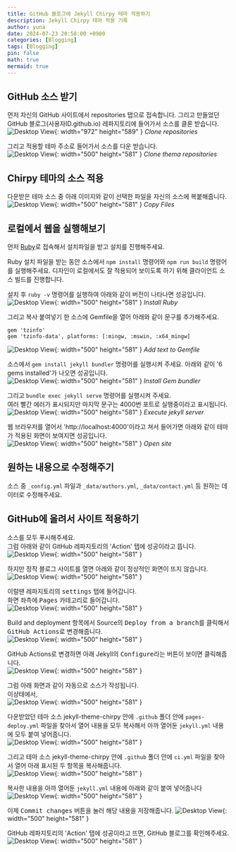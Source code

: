 ```yaml
---
title: GitHub 블로그에 Jekyll Chirpy 테마 적용하기
description: Jekyll Chirpy 테마 적용 기록
author: yuna
date: 2024-07-23 20:58:00 +0900
categories: [Blogging]
tags: [Blogging]
pin: false
math: true
mermaid: true
---
```


## GitHub 소스 받기

먼저 자신의 GitHub 사이트에서 repositories 탭으로 접속합니다. 그리고 만들었던 GitHub 블로그(사용자ID.github.io) 레파지토리에 들어가서 소스를 클론 받습니다.  
![Desktop View](assets/img/postImages/2024-07-23-apply-chirpy-thema/1.png){: width="972" height="589" }
_Clone repositories_


그리고 적용할 테마 주소로 들어가서 소스를 다운 받습니다.  
![Desktop View](assets/img/postImages/2024-07-23-apply-chirpy-thema/2.png){: width="500" height="581" }
_Clone thema repositories_


## Chirpy 테마의 소스 적용

다운받은 테마 소스 중 아래 이미지와 같이 선택한 파일을 자신의 소스에 복붙해줍니다.  
![Desktop View](assets/img/postImages/2024-07-23-apply-chirpy-thema/3.png){: width="500" height="581" }
_Copy Files_


## 로컬에서 웹을 실행해보기

먼저 [Ruby](https://www.ruby-lang.org/en/downloads/)로 접속해서 설치파일을 받고 설치를 진행해주세요.  

Ruby 설치 파일을 받는 동안 소스에서 `npm install` 명령어와 `npm run build` 명령어를 실행해주세요. 디자인이 로컬에서도 잘 적용되어 보이도록 하기 위해 클라이언트 소스 빌드를 진행합니다.  

설치 후 `ruby -v` 명령어를 실행하여 아래와 같이 버전이 나타나면 성공입니다.
![Desktop View](assets/img/postImages/2024-07-23-apply-chirpy-thema/4.png){: width="500" height="581" }
_Install Ruby_

그리고 복사 붙여넣기 한 소스에 Gemfile을 열어 아래와 같이 문구를 추가해주세요.  
```text
gem 'tzinfo'
gem 'tzinfo-data', platforms: [:mingw, :mswin, :x64_mingw]
```
![Desktop View](assets/img/postImages/2024-07-23-apply-chirpy-thema/5.png){: width="500" height="581" }
_Add text to Gemfile_

소스에서 `gem install jekyll bundler` 명령어를 실행시켜 주세요. 아래와 같이 '6 gems installed'가 나오면 성공입니다.  
![Desktop View](assets/img/postImages/2024-07-23-apply-chirpy-thema/6.png){: width="500" height="581" }
_Install Gem bundler_

그리고 `bundle exec jekyll serve` 명령어를 실행시켜 주세요.  
여러 빨간 에러가 표시되지만 마지막 문구는 4000번 포트로 실행중이라고 표시됩니다.  
![Desktop View](assets/img/postImages/2024-07-23-apply-chirpy-thema/7.png){: width="500" height="581" }
_Execute jekyll server_

웹 브라우저를 열어서 'http://localhost:4000'이라고 쳐서 들어가면 아래와 같이 테마가 적용된 화면이 보여지면 성공입니다.  
![Desktop View](assets/img/postImages/2024-07-23-apply-chirpy-thema/8.png){: width="500" height="581" }
_Open site_


## 원하는 내용으로 수정해주기

소스 중 `_config.yml` 파일과 `_data/authors.yml`, `_data/contact.yml` 등 원하는 데이터로 수정해주세요.  


## GitHub에 올려서 사이트 적용하기

소스를 모두 푸시해주세요.  
그럼 아래와 같이 GitHub 레파지토리의 'Action' 탭에 성공이라고 뜹니다.  
![Desktop View](assets/img/postImages/2024-07-23-apply-chirpy-thema/9.png){: width="500" height="581" }

하지만 정작 블로그 사이트를 열면 아래와 같이 정상적인 화면이 뜨지 않습니다.  
![Desktop View](assets/img/postImages/2024-07-23-apply-chirpy-thema/10.png){: width="500" height="581" }

이럴땐 레파지토리의 <kbd>settings</kbd> 탭에 들어갑니다.  
화면 좌측에 <kbd>Pages</kbd> 카테고리로 들어갑니다.  
![Desktop View](assets/img/postImages/2024-07-23-apply-chirpy-thema/11.png){: width="500" height="581" }

Build and deployment 항목에서 Source의 <kbd>Deploy from a branch</kbd>를 클릭해서 <kbd>GitHub Actions</kbd>로 변경해줍니다.  
![Desktop View](assets/img/postImages/2024-07-23-apply-chirpy-thema/12.png){: width="500" height="581" }

GitHub Actions로 변경하면 아래 Jekyll의 <kbd>Configure</kbd>라는 버튼이 보이면 클릭해줍니다.  
![Desktop View](assets/img/postImages/2024-07-23-apply-chirpy-thema/13.png){: width="500" height="581" }

그럼 아래 화면과 같이 자동으로 소스가 작성됩니다.  
이상태에서,  
![Desktop View](assets/img/postImages/2024-07-23-apply-chirpy-thema/14.png){: width="500" height="581" }

다운받았던 테마 소스 jekyll-theme-chirpy 안에 `.github` 폴더 안에 `pages-deploy.yml` 파일을 찾아서 열어 내용을 모두 복사해서 아까 열어둔 `jekyll.yml` 내용에 모두 붙여 넣어줍니다.  
![Desktop View](assets/img/postImages/2024-07-23-apply-chirpy-thema/15.png){: width="500" height="581" }

그리고 테마 소스 jekyll-theme-chirpy 안에 `.github` 폴더 안에 `ci.yml` 파일을 찾아서 열어 아래 표시된 두 항목을 복사해줍니다.  
![Desktop View](assets/img/postImages/2024-07-23-apply-chirpy-thema/16.png){: width="500" height="581" }

복사한 내용을 아까 열어둔 `jekyll.yml` 내용에 아래와 같이 붙여 넣어줍니다
![Desktop View](assets/img/postImages/2024-07-23-apply-chirpy-thema/17.png){: width="500" height="581" }

이제 <kbd>Commit changes</kbd> 버튼을 눌러 해당 내용을 저장해줍니다.
![Desktop View](assets/img/postImages/2024-07-23-apply-chirpy-thema/18.png){: width="500" height="581" }

GitHub 레파지토리의 'Action' 탭에 성공이라고 뜨면, GitHub 블로그를 확인해주세요.  
![Desktop View](assets/img/postImages/2024-07-23-apply-chirpy-thema/19.png){: width="500" height="581" }
